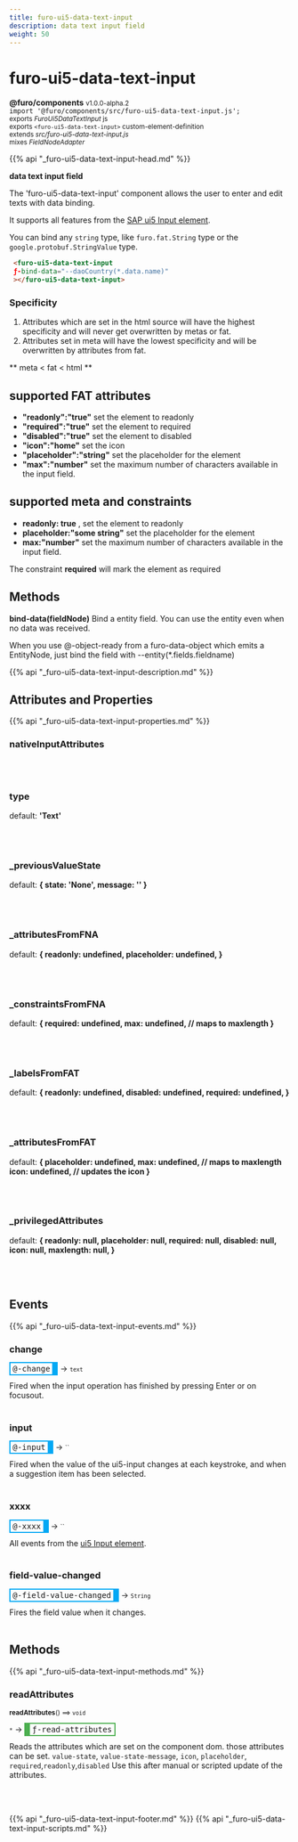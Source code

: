 ```yaml
---
title: furo-ui5-data-text-input
description: data text input field
weight: 50
---
```


# furo-ui5-data-text-input
**@furo/components** <small>v1.0.0-alpha.2</small>
<br>`import '@furo/components/src/furo-ui5-data-text-input.js';`<small>
<br>exports *FuroUi5DataTextInput* js
<br>exports `<furo-ui5-data-text-input>` custom-element-definition
<br>extends *src/furo-ui5-data-text-input.js*
<br> mixes *FieldNodeAdapter*</small>

{{% api "_furo-ui5-data-text-input-head.md" %}}

**data text input field**

The 'furo-ui5-data-text-input' component allows the user to enter and edit texts with data binding.

It supports all features from the [SAP ui5 Input element](https://sap.github.io/ui5-webcomponents/playground/components/Input/).

You can bind any `string` type, like `furo.fat.String` type or the `google.protobuf.StringValue` type.

```html
 <furo-ui5-data-text-input
 ƒ-bind-data="--daoCountry(*.data.name)"
 ></furo-ui5-data-text-input>
```

### Specificity
1. Attributes which are set in the html source will have the highest specificity and will never get overwritten by metas or fat.
2. Attributes set in meta will have the lowest specificity and will be overwritten by attributes from fat.

** meta 	< fat 	< html 	**

## supported FAT attributes
 - **"readonly":"true"** set the element to readonly
 - **"required":"true"** set the element to required
 - **"disabled":"true"** set the element to disabled
 - **"icon":"home"** set the icon
 - **"placeholder":"string"** set the placeholder for the element
 - **"max":"number"** set the maximum number of characters available in the input field.

## supported meta and constraints
- **readonly: true** , set the element to readonly
- **placeholder:"some string"** set the placeholder for the element
- **max:"number"** set the maximum number of characters available in the input field.

The constraint **required** will mark the element as required

## Methods
**bind-data(fieldNode)**
Bind a entity field. You can use the entity even when no data was received.

When you use @-object-ready from a furo-data-object which emits a EntityNode, just bind the field with --entity(*.fields.fieldname)

{{% api "_furo-ui5-data-text-input-description.md" %}}


## Attributes and Properties
{{% api "_furo-ui5-data-text-input-properties.md" %}}



### **nativeInputAttributes**
</small>


<br><br>




















### **type**
default: **&#39;Text&#39;**</small>


<br><br>

### **_previousValueState**
default: **{ state: &#39;None&#39;, message: &#39;&#39; }**</small>


<br><br>

### **_attributesFromFNA**
default: **{
 readonly: undefined,
 placeholder: undefined,
 }**</small>


<br><br>

### **_constraintsFromFNA**
default: **{
 required: undefined,
 max: undefined, // maps to maxlength
 }**</small>


<br><br>

### **_labelsFromFAT**
default: **{
 readonly: undefined,
 disabled: undefined,
 required: undefined,
 }**</small>


<br><br>

### **_attributesFromFAT**
default: **{
 placeholder: undefined,
 max: undefined, // maps to maxlength
 icon: undefined, // updates the icon
 }**</small>


<br><br>

### **_privilegedAttributes**
default: **{
 readonly: null,
 placeholder: null,
 required: null,
 disabled: null,
 icon: null,
 maxlength: null,
 }**</small>


<br><br>
## Events
{{% api "_furo-ui5-data-text-input-events.md" %}}

### **change**
<span  style="border-width:2px 10px 2px 2px; border-style: solid;border-color:  rgb(2, 168, 244);font-family:monospace; padding:2px 4px;">@-change</span>
→ <small>``text``</small>

 Fired when the input operation has finished by pressing Enter or on focusout.
<br><br>
### **input**
<span  style="border-width:2px 10px 2px 2px; border-style: solid;border-color:  rgb(2, 168, 244);font-family:monospace; padding:2px 4px;">@-input</span>
→ <small>``</small>

 Fired when the value of the ui5-input changes at each keystroke, and when a suggestion item has been selected.
<br><br>
### **xxxx**
<span  style="border-width:2px 10px 2px 2px; border-style: solid;border-color:  rgb(2, 168, 244);font-family:monospace; padding:2px 4px;">@-xxxx</span>
→ <small>``</small>

 All events from the [ui5 Input element](https://sap.github.io/ui5-webcomponents/playground/components/Input/).
<br><br>
### **field-value-changed**
<span  style="border-width:2px 10px 2px 2px; border-style: solid;border-color:  rgb(2, 168, 244);font-family:monospace; padding:2px 4px;">@-field-value-changed</span>
→ <small>`String`</small>

Fires the field value when it changes.
<br><br>

## Methods
{{% api "_furo-ui5-data-text-input-methods.md" %}}



### **readAttributes**
<small>**readAttributes**() ⟹ `void`</small>

<small>`*`</small> →
<span  style="border-width:2px 2px 2px 10px; border-style: solid;border-color:  rgb(76, 175, 80);font-family:monospace; padding:2px 4px;">ƒ-read-attributes</span>

Reads the attributes which are set on the component dom.
those attributes can be set. `value-state`, `value-state-message`, `icon`, `placeholder`, `required`,`readonly`,`disabled`
Use this after manual or scripted update of the attributes.

<br><br>





























{{% api "_furo-ui5-data-text-input-footer.md" %}}
{{% api "_furo-ui5-data-text-input-scripts.md" %}}
